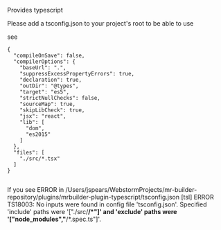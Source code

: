 Provides typescript


Please add a tsconfig.json to your project's root to be able to use

see

```
{
  "compileOnSave": false,
  "compilerOptions": {
    "baseUrl": ".",
    "suppressExcessPropertyErrors": true,
    "declaration": true,
    "outDir": "@types",
    "target": "es5",
    "strictNullChecks": false,
    "sourceMap": true,
    "skipLibCheck": true,
    "jsx": "react",
    "lib": [
      "dom",
      "es2015"
    ]
  },
  "files": [
    "./src/*.tsx"
  ]
}


```
If you see
ERROR in /Users/jspears/WebstormProjects/mr-builder-repository/plugins/mrbuilder-plugin-typescript/tsconfig.json
[tsl] ERROR
      TS18003: No inputs were found in config file 'tsconfig.json'. Specified 'include' paths were '["./src/**/*"]' and 'exclude' paths were '["node_modules","**/*.spec.ts"]'.
